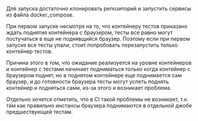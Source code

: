 Для запуска достаточно клонировать репозиторий и запустить сервисы из файла docker_compose.

При первом запуске несмотря на то, что контейнеру тестов приказано ждать поднятия контейнера с браузером, 
тесты все равно могут постучаться в еще не поднявщийся браузер. Поэтому если при первом запуске все тесты упали,
стоит попробовать перезапустить только контейнер тестов.

Причина этого в том, что ожидание реализуется на уровне контейнеров и контейнер с тестами начинает подниматься только
когда контейнер с браузером поднят, но в поднятом контейнере еще поднимается сам браузер, и до готовности браузера 
тесты могут успеть поднять контейнер и подняться сами, из-за этого и возникает проблема.

Отдельно хочется отметить, что в CI такой проблемы не возникает, т.к. там как правильно инстансы браузера поднимаются 
в отдельной джобе предшествующей тестам.

